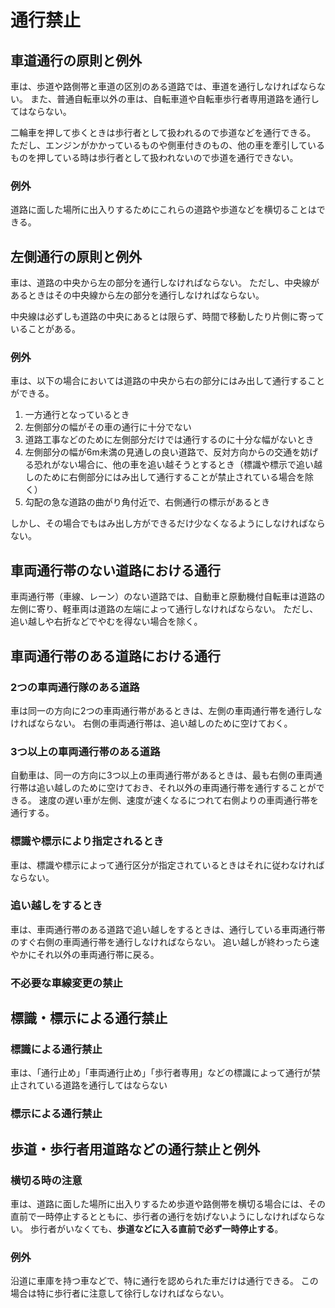 # 通行禁止

## 車道通行の原則と例外

車は、歩道や路側帯と車道の区別のある道路では、車道を通行しなければならない。
また、普通自転車以外の車は、自転車道や自転車歩行者専用道路を通行してはならない。

二輪車を押して歩くときは歩行者として扱われるので歩道などを通行できる。
ただし、エンジンがかかっているものや側車付きのもの、他の車を牽引しているものを押している時は歩行者として扱われないので歩道を通行できない。

### 例外

道路に面した場所に出入りするためにこれらの道路や歩道などを横切ることはできる。

## 左側通行の原則と例外

車は、道路の中央から左の部分を通行しなければならない。
ただし、中央線があるときはその中央線から左の部分を通行しなければならない。

中央線は必ずしも道路の中央にあるとは限らず、時間で移動したり片側に寄っていることがある。

### 例外

車は、以下の場合においては道路の中央から右の部分にはみ出して通行することができる。

1. 一方通行となっているとき
1. 左側部分の幅がその車の通行に十分でない
1. 道路工事などのために左側部分だけでは通行するのに十分な幅がないとき
1. 左側部分の幅が6m未満の見通しの良い道路で、反対方向からの交通を妨げる恐れがない場合に、他の車を追い越そうとするとき（標識や標示で追い越しのために右側部分にはみ出して通行することが禁止されている場合を除く）
1. 勾配の急な道路の曲がり角付近で、右側通行の標示があるとき

しかし、その場合でもはみ出し方ができるだけ少なくなるようにしなければならない。

## 車両通行帯のない道路における通行

車両通行帯（車線、レーン）のない道路では、自動車と原動機付自転車は道路の左側に寄り、軽車両は道路の左端によって通行しなければならない。
ただし、追い越しや右折などでやむを得ない場合を除く。

## 車両通行帯のある道路における通行

### 2つの車両通行隊のある道路

車は同一の方向に2つの車両通行帯があるときは、左側の車両通行帯を通行しなければならない。
右側の車両通行帯は、追い越しのために空けておく。

### 3つ以上の車両通行帯のある道路

自動車は、同一の方向に3つ以上の車両通行帯があるときは、最も右側の車両通行帯は追い越しのために空けておき、それ以外の車両通行帯を通行することができる。
速度の遅い車が左側、速度が速くなるにつれて右側よりの車両通行帯を通行する。

### 標識や標示により指定されるとき

車は、標識や標示によって通行区分が指定されているときはそれに従わなければならない。

### 追い越しをするとき

車は、車両通行帯のある道路で追い越しをするときは、通行している車両通行帯のすぐ右側の車両通行帯を通行しなければならない。
追い越しが終わったら速やかにそれ以外の車両通行帯に戻る。

### 不必要な車線変更の禁止

## 標識・標示による通行禁止

### 標識による通行禁止

車は、「通行止め」「車両通行止め」「歩行者専用」などの標識によって通行が禁止されている道路を通行してはならない

### 標示による通行禁止

## 歩道・歩行者用道路などの通行禁止と例外

### 横切る時の注意

車は、道路に面した場所に出入りするため歩道や路側帯を横切る場合には、その直前で一時停止するとともに、歩行者の通行を妨げないようにしなければならない。
歩行者がいなくても、**歩道などに入る直前で必ず一時停止する**。

### 例外

沿道に車庫を持つ車などで、特に通行を認められた車だけは通行できる。
この場合は特に歩行者に注意して徐行しなければならない。

